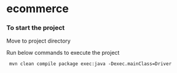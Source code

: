 # ecommerce

### To start the project 

Move to project directory

Run below commands to execute the project

```
 mvn clean compile package exec:java -Dexec.mainClass=Driver
```
